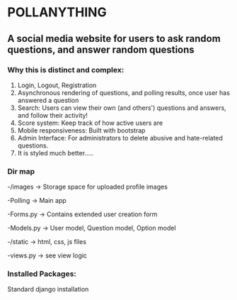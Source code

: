 # POLLANYTHING
## A social media website for users to ask random questions, and answer random questions

### Why this is distinct and complex:
1. Login, Logout, Registration
2. Asynchronous rendering of questions, and polling results, once user has answered a question
3. Search: Users can view their own (and others') questions and answers, and follow their activity!
4. Score system: Keep track of how active users are
5. Mobile responsiveness: Built with bootstrap
6. Admin Interface: For administrators to delete abusive and hate-related questions. 
7. It is styled much better.....

### Dir map
-/images -> Storage space for uploaded profile images

-Polling -> Main app

-Forms.py -> Contains extended user creation form

-Models.py -> User model, Question model, Option model

-/static -> html, css, js files

-views.py -> see view logic

### Installed Packages:
Standard django installation




